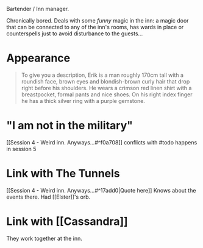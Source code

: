 Bartender / Inn manager.

Chronically bored.
Deals with some *funny* magic in the inn: a magic door that can be connected to any of the inn's rooms, has wards in place or counterspells just to avoid disturbance to the guests...

# Appearance

> To give you a description, Erik is a man roughly 170cm tall with a roundish face, brown eyes and blondish-brown curly hair that drop right before his shoulders. He wears a crimson red linen shirt with a breastpocket, formal pants and nice shoes. On his right index finger he has a thick silver ring with a purple gemstone.

# "I am not in the military"

[[Session 4 - Weird inn. Anyways...#^f0a708]]
conflicts with
#todo happens in session 5

# Link with The Tunnels

[[Session 4 - Weird inn. Anyways...#^17add0|Quote here]]
Knows about the events there.
Had [[Elster]]'s orb.

# Link with [[Cassandra]]

They work together at the inn.